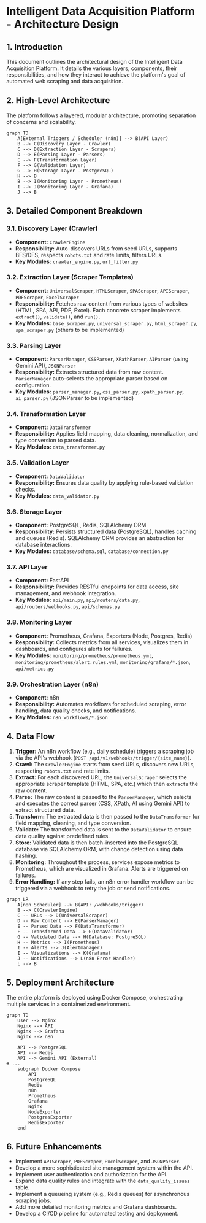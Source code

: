 # Intelligent Data Acquisition Platform - Architecture Design

## 1. Introduction

This document outlines the architectural design of the Intelligent Data Acquisition Platform. It details the various layers, components, their responsibilities, and how they interact to achieve the platform's goal of automated web scraping and data acquisition.

## 2. High-Level Architecture

The platform follows a layered, modular architecture, promoting separation of concerns and scalability.

```mermaid
graph TD
    A[External Triggers / Scheduler (n8n)] --> B(API Layer)
    B --> C(Discovery Layer - Crawler)
    C --> D(Extraction Layer - Scrapers)
    D --> E(Parsing Layer - Parsers)
    E --> F(Transformation Layer)
    F --> G(Validation Layer)
    G --> H(Storage Layer - PostgreSQL)
    H --> B
    B --> I(Monitoring Layer - Prometheus)
    I --> J(Monitoring Layer - Grafana)
    J --> B
```

## 3. Detailed Component Breakdown

### 3.1. Discovery Layer (Crawler)
-   **Component:** `CrawlerEngine`
-   **Responsibility:** Auto-discovers URLs from seed URLs, supports BFS/DFS, respects `robots.txt` and rate limits, filters URLs.
-   **Key Modules:** `crawler_engine.py`, `url_filter.py`

### 3.2. Extraction Layer (Scraper Templates)
-   **Component:** `UniversalScraper`, `HTMLScraper`, `SPAScraper`, `APIScraper`, `PDFScraper`, `ExcelScraper`
-   **Responsibility:** Fetches raw content from various types of websites (HTML, SPA, API, PDF, Excel). Each concrete scraper implements `extract()`, `validate()`, and `run()`.
-   **Key Modules:** `base_scraper.py`, `universal_scraper.py`, `html_scraper.py`, `spa_scraper.py` (others to be implemented)

### 3.3. Parsing Layer
-   **Component:** `ParserManager`, `CSSParser`, `XPathParser`, `AIParser` (using Gemini API), `JSONParser`
-   **Responsibility:** Extracts structured data from raw content. `ParserManager` auto-selects the appropriate parser based on configuration.
-   **Key Modules:** `parser_manager.py`, `css_parser.py`, `xpath_parser.py`, `ai_parser.py` (JSONParser to be implemented)

### 3.4. Transformation Layer
-   **Component:** `DataTransformer`
-   **Responsibility:** Applies field mapping, data cleaning, normalization, and type conversion to parsed data.
-   **Key Modules:** `data_transformer.py`

### 3.5. Validation Layer
-   **Component:** `DataValidator`
-   **Responsibility:** Ensures data quality by applying rule-based validation checks.
-   **Key Modules:** `data_validator.py`

### 3.6. Storage Layer
-   **Component:** PostgreSQL, Redis, SQLAlchemy ORM
-   **Responsibility:** Persists structured data (PostgreSQL), handles caching and queues (Redis). SQLAlchemy ORM provides an abstraction for database interactions.
-   **Key Modules:** `database/schema.sql`, `database/connection.py`

### 3.7. API Layer
-   **Component:** FastAPI
-   **Responsibility:** Provides RESTful endpoints for data access, site management, and webhook integration.
-   **Key Modules:** `api/main.py`, `api/routers/data.py`, `api/routers/webhooks.py`, `api/schemas.py`

### 3.8. Monitoring Layer
-   **Component:** Prometheus, Grafana, Exporters (Node, Postgres, Redis)
-   **Responsibility:** Collects metrics from all services, visualizes them in dashboards, and configures alerts for failures.
-   **Key Modules:** `monitoring/prometheus/prometheus.yml`, `monitoring/prometheus/alert.rules.yml`, `monitoring/grafana/*.json`, `api/metrics.py`

### 3.9. Orchestration Layer (n8n)
-   **Component:** n8n
-   **Responsibility:** Automates workflows for scheduled scraping, error handling, data quality checks, and notifications.
-   **Key Modules:** `n8n_workflows/*.json`

## 4. Data Flow

1.  **Trigger:** An n8n workflow (e.g., daily schedule) triggers a scraping job via the API's webhook (`POST /api/v1/webhooks/trigger/{site_name}`).
2.  **Crawl:** The `CrawlerEngine` starts from seed URLs, discovers new URLs, respecting `robots.txt` and rate limits.
3.  **Extract:** For each discovered URL, the `UniversalScraper` selects the appropriate scraper template (HTML, SPA, etc.) which then `extracts` the raw content.
4.  **Parse:** The raw content is passed to the `ParserManager`, which selects and executes the correct parser (CSS, XPath, AI using Gemini API) to extract structured data.
5.  **Transform:** The extracted data is then passed to the `DataTransformer` for field mapping, cleaning, and type conversion.
6.  **Validate:** The transformed data is sent to the `DataValidator` to ensure data quality against predefined rules.
7.  **Store:** Validated data is then batch-inserted into the PostgreSQL database via SQLAlchemy ORM, with change detection using data hashing.
8.  **Monitoring:** Throughout the process, services expose metrics to Prometheus, which are visualized in Grafana. Alerts are triggered on failures.
9.  **Error Handling:** If any step fails, an n8n error handler workflow can be triggered via a webhook to retry the job or send notifications.

```mermaid
graph LR
    A[n8n Scheduler] --> B(API: /webhooks/trigger)
    B --> C(CrawlerEngine)
    C -- URLs --> D(UniversalScraper)
    D -- Raw Content --> E(ParserManager)
    E -- Parsed Data --> F(DataTransformer)
    F -- Transformed Data --> G(DataValidator)
    G -- Validated Data --> H(Database: PostgreSQL)
    H -- Metrics --> I(Prometheus)
    I -- Alerts --> J(Alertmanager)
    I -- Visualizations --> K(Grafana)
    J -- Notifications --> L(n8n Error Handler)
    L --> B
```

## 5. Deployment Architecture

The entire platform is deployed using Docker Compose, orchestrating multiple services in a containerized environment.

```mermaid
graph TD
    User --> Nginx
    Nginx --> API
    Nginx --> Grafana
    Nginx --> n8n

    API --> PostgreSQL
    API --> Redis
    API --> Gemini API (External)
# ...
    subgraph Docker Compose
        API
        PostgreSQL
        Redis
        n8n
        Prometheus
        Grafana
        Nginx
        NodeExporter
        PostgresExporter
        RedisExporter
    end
```

## 6. Future Enhancements

-   Implement `APIScraper`, `PDFScraper`, `ExcelScraper`, and `JSONParser`.
-   Develop a more sophisticated site management system within the API.
-   Implement user authentication and authorization for the API.
-   Expand data quality rules and integrate with the `data_quality_issues` table.
-   Implement a queueing system (e.g., Redis queues) for asynchronous scraping jobs.
-   Add more detailed monitoring metrics and Grafana dashboards.
-   Develop a CI/CD pipeline for automated testing and deployment.
